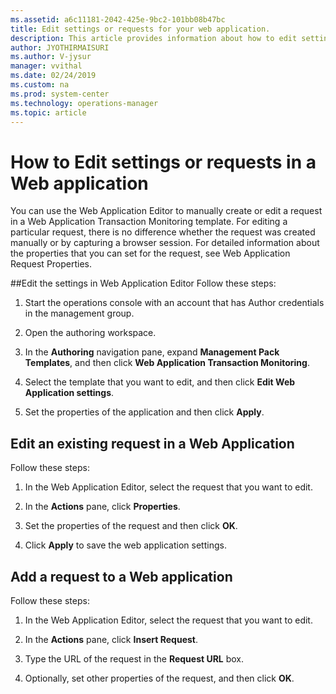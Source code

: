 ```yaml
---
ms.assetid: a6c11181-2042-425e-9bc2-101bb08b47bc
title: Edit settings or requests for your web application.
description: This article provides information about how to edit settings or requests for your web application.  experience for the alerts raised by a monitor.
author: JYOTHIRMAISURI
ms.author: V-jysur
manager: vvithal
ms.date: 02/24/2019
ms.custom: na
ms.prod: system-center
ms.technology: operations-manager
ms.topic: article
---
```



# How to Edit settings or requests in a Web application


You can use the Web Application Editor to manually create or edit a request in a Web Application Transaction Monitoring template. For editing a particular request, there is no difference whether the request was created manually or by capturing a browser session. For detailed information about the properties that you can set for the request, see Web Application Request Properties.

##Edit the settings in  Web Application Editor
Follow these steps:

1. Start the operations console with an account that has Author credentials in the management group.

2. Open the authoring workspace.

3. In the **Authoring** navigation pane, expand **Management Pack Templates**, and then click **Web Application Transaction Monitoring**.

4. Select the template that you want to edit, and then click **Edit Web Application settings**.

5. Set the properties of the application and then click **Apply**.

## Edit an existing request in a Web Application

Follow these steps:

1. In the  Web Application Editor, select the request that you want to edit.

2. In the **Actions** pane, click **Properties**.

3. Set the properties of the request and then click **OK**.

4. Click **Apply** to save the web application settings.

## Add a request to a Web application
Follow these steps:

1. In the  Web Application Editor, select the request that you want to edit.

2. In the **Actions** pane, click **Insert Request**.

3. Type the URL of the request in the **Request URL** box.

4. Optionally, set other properties of the request, and then click **OK**.
